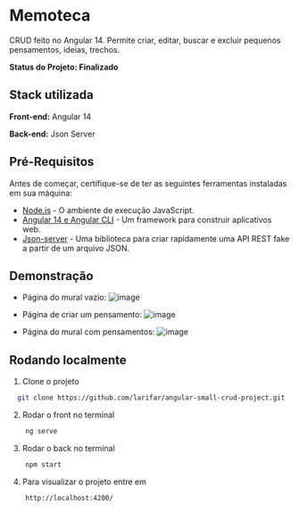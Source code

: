 
# Memoteca

CRUD feito no Angular 14. Permite criar, editar, buscar e excluir pequenos pensamentos, ideias, trechos. 


**Status do Projeto: Finalizado**

## Stack utilizada

**Front-end:** Angular 14

**Back-end:** Json Server

## Pré-Requisitos

Antes de começar, certifique-se de ter as seguintes ferramentas instaladas em sua máquina:

- [Node.js](https://nodejs.org/) - O ambiente de execução JavaScript.
- [Angular 14 e Angular CLI](https://angular.io/) - Um framework para construir aplicativos web.
- [Json-server](https://github.com/typicode/json-server) - Uma biblioteca para criar rapidamente uma API REST fake a partir de um arquivo JSON.
## Demonstração

- Página do mural vazio:
![image](https://github.com/larifar/angular-small-crud-project/assets/114440036/fb643f16-c163-4e79-9663-98c887e034ae)

- Página de criar um pensamento:
![image](https://github.com/larifar/angular-small-crud-project/assets/114440036/775e2621-cde4-4a1e-83ce-4fd6c7fae127)

- Página do mural com pensamentos:
![image](https://github.com/larifar/angular-small-crud-project/assets/114440036/ee3eb7ed-53dc-442a-ba11-bc2e778d56b8)


## Rodando localmente

1. Clone o projeto

```bash
  git clone https://github.com/larifar/angular-small-crud-project.git
```
2. Rodar o front no terminal
```bash
    ng serve
```
3. Rodar o back no terminal
```bash
    npm start
```
4. Para visualizar o projeto entre em
```
    http://localhost:4200/
```

